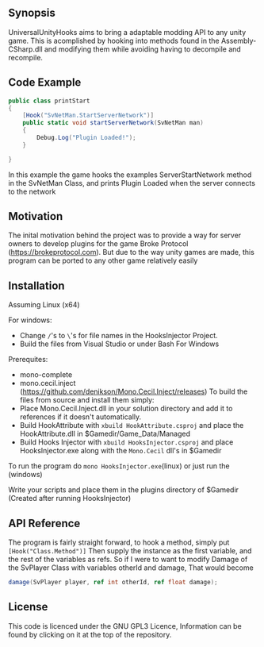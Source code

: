 ## Synopsis

UniversalUnityHooks aims to bring a adaptable modding API to any unity game. This is acomplished by hooking into methods found in the Assembly-CSharp.dll and modifying them while avoiding having to decompile and recompile.

## Code Example

```cs
public class printStart
{
	[Hook("SvNetMan.StartServerNetwork")]
	public static void startServerNetwork(SvNetMan man)
	{
		Debug.Log("Plugin Loaded!");
	}

}
```

In this example the game hooks the examples ServerStartNetwork method in the SvNetMan Class, and prints Plugin Loaded when the server connects to the network
## Motivation

The inital motivation behind the project was to provide a way for server owners to develop plugins for the game Broke Protocol (https://brokeprotocol.com). But due to the way unity games are made, this program can be ported to any other game relatively easily

## Installation

Assuming Linux (x64)

For windows:

* Change `/`'s to `\`'s for file names in the HooksInjector Project.
* Build the files from Visual Studio or under Bash For Windows

Prerequites:
* mono-complete
* mono.cecil.inject (https://github.com/denikson/Mono.Cecil.Inject/releases)
To build the files from source and install them simply:
* Place Mono.Cecil.Inject.dll in your solution directory and add it to references if it doesn't automatically.
* Build HookAttribute with `xbuild HookAttribute.csproj` and place the HookAttribute.dll in $Gamedir/Game_Data/Managed
* Build Hooks Injector with `xbuild HooksInjector.csproj` and place HooksInjector.exe along with the `Mono.Cecil` dll's in $Gamedir

To run the program do `mono HooksInjector.exe`(linux) or just run the (windows)

Write your scripts and place them in the plugins directory of $Gamedir (Created after running HooksInjector)

## API Reference

The program is fairly straight forward, to hook a method, simply put 
`[Hook("Class.Method")]` 
Then supply the instance as the first variable, and the rest of the variables as refs.
So if I were to want to modify Damage of the SvPlayer Class with variables otherId and damage, That would become
```cs
damage(SvPlayer player, ref int otherId, ref float damage);
```

## License

This code is licenced under the GNU GPL3 Licence, Information can be found by clicking on it at the top of the repository.
